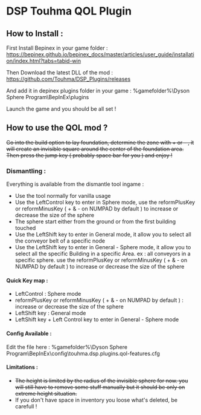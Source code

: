﻿# DSP Touhma QOL Plugin

## How to Install :

First Install Bepinex in your game
folder : https://bepinex.github.io/bepinex_docs/master/articles/user_guide/installation/index.html?tabs=tabid-win

Then Download the latest DLL of the mod : https://github.com/Touhma/DSP_Plugins/releases

And add it in depinex plugins folder in your game : %gamefolder%\Dyson Sphere Program\BepInEx\plugins

Launch the game and you should be all set !

## How to use the QOL mod ?

<del>
Go into the build option to lay foundation, determine the zone with + or - , it will create an invisible square around
the center of the foundation area. Then press the jump key ( probably space bar for you ) and enjoy !
</del>

### Dismantling : 

Everything is available from the dismantle tool ingame : 
<ul>
    <li>Use the tool normally for vanilla usage</li>
    <li>Use the LeftControl key to enter in Sphere mode, use the reformPlusKey  or reformMinusKey ( + & - on NUMPAD by default ) to increase or decrease the size of the sphere</li>
    <li>The sphere start either from the ground or from the first building touched</li>
    <li>Use the LeftShift key to enter in General mode, it allow you to select all the conveyor belt of a specific node</li>
    <li>Use the LeftShift key to enter in General - Sphere mode, it allow you to select all the specific Building in a specific Area. ex : all conveyors in a specific sphere. use the reformPlusKey  or reformMinusKey ( + & - on NUMPAD by default ) to increase or decrease the size of the sphere</li>
</ul>

#### Quick Key map : 

<ul>
    <li>LeftControl : Sphere mode</li>
    <li>reformPlusKey  or reformMinusKey ( + & - on NUMPAD by default ) :  increase or decrease the size of the sphere</li>
    <li>LeftShift key : General mode </li>
    <li>LeftShift key + Left Control key to enter in General - Sphere mode</li>
</ul>

#### Config Available :

Edit the file here : %gamefolder%\Dyson Sphere Program\BepInEx\config\touhma.dsp.plugins.qol-features.cfg 


#### Limitations :

<ul>
    <li> <del>The height is limited by the radius of the invisible sphere for now. you will still have to remove some stuff manually but it should be only on extreme height situation. </del></li>
    <li> If you don't have space in inventory you loose what's deleted, be carefull ! </li>
</ul>
